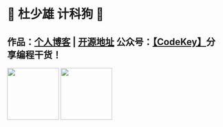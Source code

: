 # 💚 杜少雄 计科狗 💜 

## 作品：<a href="https://www.shaoxiongdu.top" target="_blank">个人博客</a> | <a href="https://github.com/ShaoxiongDu/ShaoxiongDu_Blog" target="_blank">开源地址</a>  公众号：<a href="https://raw.githubusercontent.com/ShaoxiongDu/ShaoxiongDu/main/CodeKey.jpg">【CodeKey】</a>分享编程干货！ 


<img align="" height="120px" src="https://github-readme-stats.vercel.app/api?username=shaoxiongdu&hide_title=false&hide_border=false&include_all_commits=true&theme=cobalt&locale=cn" />

<img align="" height="120px"   src="https://github-readme-stats.vercel.app/api/top-langs/?username=shaoxiongdu&hide_title=false&hide_border=false&layout=compact&theme=cobalt&locale=cn" />
